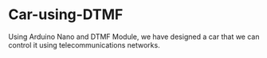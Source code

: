 # Car-using-DTMF
 Using Arduino Nano and DTMF Module, we have designed a car that we can control it using telecommunications networks.
